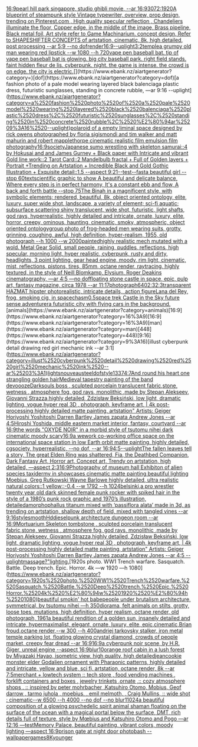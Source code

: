 [16:9](https://www.ebank.nz/aiartgenerator?category=16%3A9)[pearl hill park singapore, studio ghibli movie, --ar 16:9](https://www.ebank.nz/aiartgenerator?category=pearl%2520hill%2520park%2520singapore%2C%2520studio%2520ghibli%2520movie%2C%2520--ar%252016%3A9)[3072:1920](https://www.ebank.nz/aiartgenerator?category=3072%3A1920)[A blueprint of steampunk style Vintage typewriter,  overview, prop design,  trending on Pinterest.com  , High quality specular reflection ,  Chandeliers illuminate the floor, Copper  edge, in the middle of the image, Brass pipeline,  Black metal foil,  Art style refer to Game Machinarium.  concept design, Refer to SHAPESHIFTER CONCEPTS  of artstation, cinematic,  8k, high detailed,  post processing    --ar 5:9   --no dof](https://www.ebank.nz/aiartgenerator?category=A%2520blueprint%2520of%2520steampunk%2520style%2520Vintage%2520typewriter%2C%2520%2520overview%2C%2520prop%2520design%2C%2520%2520trending%2520on%2520Pinterest.com%2520%2520%2C%2520High%2520quality%2520specular%2520reflection%2520%2C%2520%2520Chandeliers%2520illuminate%2520the%2520floor%2C%2520Copper%2520%2520edge%2C%2520in%2520the%2520middle%2520of%2520the%2520image%2C%2520Brass%2520pipeline%2C%2520%2520Black%2520metal%2520foil%2C%2520%2520Art%2520style%2520refer%2520to%2520Game%2520Machinarium.%2520%2520concept%2520design%2C%2520Refer%2520to%2520SHAPESHIFTER%2520CONCEPTS%2520%2520of%2520artstation%2C%2520cinematic%2C%2520%25208k%2C%2520high%2520detailed%2C%2520%2520post%2520processing%2520%2520%2520%2520--ar%25205%3A9%2520%2520%2520--no%2520dof)[render](https://www.ebank.nz/aiartgenerator?category=render)[16:9](https://www.ebank.nz/aiartgenerator?category=16%3A9)[--uplight](https://www.ebank.nz/aiartgenerator?category=--uplight)[3:2](https://www.ebank.nz/aiartgenerator?category=3%3A2)[temple](https://www.ebank.nz/aiartgenerator?category=temple)[a grumpy old man wearing red lipstick --w 1080 --h 720](https://www.ebank.nz/aiartgenerator?category=a%2520grumpy%2520old%2520man%2520wearing%2520red%2520lipstick%2520--w%25201080%2520--h%2520720)[vape pen baseball bat. tip of vape pen baseball bat is glowing. big city baseball park. right field stands. faint hidden fleur de lis. cyberpunk. night. the game is intense. the crowd is on edge. the city is electric.](https://www.ebank.nz/aiartgenerator?category=vape%2520pen%2520baseball%2520bat.%2520tip%2520of%2520vape%2520pen%2520baseball%2520bat%2520is%2520glowing.%2520big%2520city%2520baseball%2520park.%2520right%2520field%2520stands.%2520faint%2520hidden%2520fleur%2520de%2520lis.%2520cyberpunk.%2520night.%2520the%2520game%2520is%2520intense.%2520the%2520crowd%2520is%2520on%2520edge.%2520the%2520city%2520is%2520electric.)[](https://www.ebank.nz/aiartgenerator?category=)[dof](https://www.ebank.nz/aiartgenerator?category=dof)[a fashion photo of a pale model wearing layered black balenciaga plastic dress, futuristic sunglasses, standing in concrete rubble, —ar 9:16 --uplight](https://www.ebank.nz/aiartgenerator?category=a%2520fashion%2520photo%2520of%2520a%2520pale%2520model%2520wearing%2520layered%2520black%2520balenciaga%2520plastic%2520dress%2C%2520futuristic%2520sunglasses%2C%2520standing%2520in%2520concrete%2520rubble%2C%2520%E2%80%94ar%25209%3A16%2520--uplight)[polaroid of a empty liminal space designed by rick owens photographed by floria sigismondi and tim walker  and matt mahurin and robert mapplethorpe cinematic realistic film emulsion film photography](https://www.ebank.nz/aiartgenerator?category=polaroid%2520of%2520a%2520empty%2520liminal%2520space%2520designed%2520by%2520rick%2520owens%2520photographed%2520by%2520floria%2520sigismondi%2520and%2520tim%2520walker%2520%2520and%2520matt%2520mahurin%2520and%2520robert%2520mapplethorpe%2520cinematic%2520realistic%2520film%2520emulsion%2520film%2520photography)[16:9](https://www.ebank.nz/aiartgenerator?category=16%3A9)[society](https://www.ebank.nz/aiartgenerator?category=society)[Japanese sumo wrestling with skeleton samurai::4 by Hokusai and and James Gurney + Black paper with Intricate and vibrant Gold line work::2 Tarot Card::2 Mandelbulb fractal + Full of Golden layers + Portrait +Trending on Artstation + Incredible Black and Gold Gothic Illustration + Exquisite detail::1.5  --aspect 9:21](https://www.ebank.nz/aiartgenerator?category=Japanese%2520sumo%2520wrestling%2520with%2520skeleton%2520samurai%3A%3A4%2520by%2520Hokusai%2520and%2520and%2520James%2520Gurney%2520%2B%2520Black%2520paper%2520with%2520Intricate%2520and%2520vibrant%2520Gold%2520line%2520work%3A%3A2%2520Tarot%2520Card%3A%3A2%2520Mandelbulb%2520fractal%2520%2B%2520Full%2520of%2520Golden%2520layers%2520%2B%2520Portrait%2520%2BTrending%2520on%2520Artstation%2520%2B%2520Incredible%2520Black%2520and%2520Gold%2520Gothic%2520Illustration%2520%2B%2520Exquisite%2520detail%3A%3A1.5%2520%2520--aspect%25209%3A21)[--test](https://www.ebank.nz/aiartgenerator?category=--test)[--fast](https://www.ebank.nz/aiartgenerator?category=--fast)[a beautiful girl --stop 60](https://www.ebank.nz/aiartgenerator?category=a%2520beautiful%2520girl%2520--stop%252060)[text](https://www.ebank.nz/aiartgenerator?category=text)[scientific graphic to show A beautiful and delicate balance, Where every step is in perfect harmony, It's a constant ebb and flow, A back and forth battle  --stop 75](https://www.ebank.nz/aiartgenerator?category=scientific%2520graphic%2520to%2520show%2520A%2520beautiful%2520and%2520delicate%2520balance%2C%2520Where%2520every%2520step%2520is%2520in%2520perfect%2520harmony%2C%2520It%27s%2520a%2520constant%2520ebb%2520and%2520flow%2C%2520A%2520back%2520and%2520forth%2520battle%2520%2520--stop%252075)[The Binah in a magnificent style, with symbolic elements; rendered, beautiful, 8k, object oriented ontology, elite, luxury, super wide shot, landscape, a variety of element;  sci-fi aquatic; subsurface scattering shiny translucent, wide shot, futuristic, light shafts, god rays, hyperrealistic, highly detailed and intricate, ornate, luxury, elite, horror, creepy, ominous, haunting, cinematic, smoky, atmospheric, object oriented ontology](https://www.ebank.nz/aiartgenerator?category=The%2520Binah%2520in%2520a%2520magnificent%2520style%2C%2520with%2520symbolic%2520elements%3B%2520rendered%2C%2520beautiful%2C%25208k%2C%2520object%2520oriented%2520ontology%2C%2520elite%2C%2520luxury%2C%2520super%2520wide%2520shot%2C%2520landscape%2C%2520a%2520variety%2520of%2520element%3B%2520%2520sci-fi%2520aquatic%3B%2520subsurface%2520scattering%2520shiny%2520translucent%2C%2520wide%2520shot%2C%2520futuristic%2C%2520light%2520shafts%2C%2520god%2520rays%2C%2520hyperrealistic%2C%2520highly%2520detailed%2520and%2520intricate%2C%2520ornate%2C%2520luxury%2C%2520elite%2C%2520horror%2C%2520creepy%2C%2520ominous%2C%2520haunting%2C%2520cinematic%2C%2520smoky%2C%2520atmospheric%2C%2520object%2520oriented%2520ontology)[group photo of frog-headed men wearing suits, grotty, grinning, coughing, awful, high definition, hyper-realism, 1955, old photograph --h 1000 --w 2000](https://www.ebank.nz/aiartgenerator?category=group%2520photo%2520of%2520frog-headed%2520men%2520wearing%2520suits%2C%2520grotty%2C%2520grinning%2C%2520coughing%2C%2520awful%2C%2520high%2520definition%2C%2520hyper-realism%2C%25201955%2C%2520old%2520photograph%2520--h%25201000%2520--w%25202000)[painted](https://www.ebank.nz/aiartgenerator?category=painted)[highly realistic mech mutated with a wold. Metal Gear Solid, small people, raining, puddles, reflections, high specular, morning light, hyper realistic, cyberpunk, rusty and dirty, headlights, 3 point lighting, gear head engine, moody, rim light, cinematic, mist, reflections, pistons, tires, 85mm, octane render, raytracing, highly textured, in the style of Neill Blomkamp, Elysium, Roger Deakins cinematography, —ar 4:5 —no dof](https://www.ebank.nz/aiartgenerator?category=highly%2520realistic%2520mech%2520mutated%2520with%2520a%2520wold.%2520Metal%2520Gear%2520Solid%2C%2520small%2520people%2C%2520raining%2C%2520puddles%2C%2520reflections%2C%2520high%2520specular%2C%2520morning%2520light%2C%2520hyper%2520realistic%2C%2520cyberpunk%2C%2520rusty%2520and%2520dirty%2C%2520headlights%2C%25203%2520point%2520lighting%2C%2520gear%2520head%2520engine%2C%2520moody%2C%2520rim%2520light%2C%2520cinematic%2C%2520mist%2C%2520reflections%2C%2520pistons%2C%2520tires%2C%252085mm%2C%2520octane%2520render%2C%2520raytracing%2C%2520highly%2520textured%2C%2520in%2520the%2520style%2520of%2520Neill%2520Blomkamp%2C%2520Elysium%2C%2520Roger%2520Deakins%2520cinematography%2C%2520%E2%80%94ar%25204%3A5%2520%E2%80%94no%2520dof)[floating stone castle in space, epic, pulp art, fantasy magazine, circa 1978 --ar 11:17](https://www.ebank.nz/aiartgenerator?category=floating%2520stone%2520castle%2520in%2520space%2C%2520epic%2C%2520pulp%2520art%2C%2520fantasy%2520magazine%2C%2520circa%25201978%2520--ar%252011%3A17)[photograph](https://www.ebank.nz/aiartgenerator?category=photograph)[640](https://www.ebank.nz/aiartgenerator?category=640)[2:3](https://www.ebank.nz/aiartgenerator?category=2%3A3)[2:3](https://www.ebank.nz/aiartgenerator?category=2%3A3)[transparent HAZMAT hipster photorealistic, intricate details,, action figure](https://www.ebank.nz/aiartgenerator?category=transparent%2520HAZMAT%2520hipster%2520photorealistic%2C%2520intricate%2520details%2C%2C%2520action%2520figure)[Lana del Rey, frog, smoking cig, in space](https://www.ebank.nz/aiartgenerator?category=Lana%2520del%2520Rey%2C%2520frog%2C%2520smoking%2520cig%2C%2520in%2520space)[chasm](https://www.ebank.nz/aiartgenerator?category=chasm)[0.5](https://www.ebank.nz/aiartgenerator?category=0.5)[space trek  Castle in the Sky future sense adventurer](https://www.ebank.nz/aiartgenerator?category=space%2520trek%2520%2520Castle%2520in%2520the%2520Sky%2520future%2520sense%2520adventurer)[a futuristic city with flying cars in the background.](https://www.ebank.nz/aiartgenerator?category=a%2520futuristic%2520city%2520with%2520flying%2520cars%2520in%2520the%2520background.)[animals](https://www.ebank.nz/aiartgenerator?category=animals)[16:9](https://www.ebank.nz/aiartgenerator?category=16%3A9)[16:9](https://www.ebank.nz/aiartgenerator?category=16%3A9)[man](https://www.ebank.nz/aiartgenerator?category=man)[448](https://www.ebank.nz/aiartgenerator?category=448)[9:16](https://www.ebank.nz/aiartgenerator?category=9%3A16)[illust cyberpunk detail drawing red girl mechanic ink --ar 3:1](https://www.ebank.nz/aiartgenerator?category=illust%2520cyberpunk%2520detail%2520drawing%2520red%2520girl%2520mechanic%2520ink%2520--ar%25203%3A1)[lights](https://www.ebank.nz/aiartgenerator?category=lights)[nouveau](https://www.ebank.nz/aiartgenerator?category=nouveau)[steel](https://www.ebank.nz/aiartgenerator?category=steel)[dof](https://www.ebank.nz/aiartgenerator?category=dof)[style](https://www.ebank.nz/aiartgenerator?category=style)[1337](https://www.ebank.nz/aiartgenerator?category=1337)[4:7](https://www.ebank.nz/aiartgenerator?category=4%3A7)[](https://www.ebank.nz/aiartgenerator?category=)[And round his heart one strangling golden hair](https://www.ebank.nz/aiartgenerator?category=And%2520round%2520his%2520heart%2520one%2520strangling%2520golden%2520hair)[Medieval tapestry painting of the band devo](https://www.ebank.nz/aiartgenerator?category=Medieval%2520tapestry%2520painting%2520of%2520the%2520band%2520devo)[ooze](https://www.ebank.nz/aiartgenerator?category=ooze)[Darksouls boss , sculpted porcelain translucent fabric,stone, wetness , atmosphere fog, god rays, monolithic ,made by Stepan Alekseev, Giovanni Strazza,highly detailed, Zdzisław Beksiński, low light, dramatic lighting, vogue,hyper real 3D , photograph, keyframe art, | 4k post-processing highly detailed matte painting, artstation" Artists: Geiger Horiyoshi Yoshitoshi Darren Bartley James zapata Andrew Jones --ar 4:5](https://www.ebank.nz/aiartgenerator?category=Darksouls%2520boss%2520%2C%2520sculpted%2520porcelain%2520translucent%2520fabric%2Cstone%2C%2520wetness%2520%2C%2520atmosphere%2520fog%2C%2520god%2520rays%2C%2520monolithic%2520%2Cmade%2520by%2520Stepan%2520Alekseev%2C%2520Giovanni%2520Strazza%2Chighly%2520detailed%2C%2520Zdzis%C5%82aw%2520Beksi%C5%84ski%2C%2520low%2520light%2C%2520dramatic%2520lighting%2C%2520vogue%2Chyper%2520real%25203D%2520%2C%2520photograph%2C%2520keyframe%2520art%2C%2520%7C%25204k%2520post-processing%2520highly%2520detailed%2520matte%2520painting%2C%2520artstation%22%2520Artists%3A%2520Geiger%2520Horiyoshi%2520Yoshitoshi%2520Darren%2520Bartley%2520James%2520zapata%2520Andrew%2520Jones%2520--ar%25204%3A5)[](https://www.ebank.nz/aiartgenerator?category=)[Hiroshi Yoshida, middle eastern market interior, fantasy, courtyard --ar 16:9](https://www.ebank.nz/aiartgenerator?category=Hiroshi%2520Yoshida%2C%2520middle%2520eastern%2520market%2520interior%2C%2520fantasy%2C%2520courtyard%2520--ar%252016%3A9)[the words "OXYDE NOIR" in a morbid style of tsutomu nihei dark cinematic moody scary](https://www.ebank.nz/aiartgenerator?category=the%2520words%2520%22OXYDE%2520NOIR%22%2520in%2520a%2520morbid%2520style%2520of%2520tsutomu%2520nihei%2520dark%2520cinematic%2520moody%2520scary)[16:9](https://www.ebank.nz/aiartgenerator?category=16%3A9)[a wework co-working office space on the international space station in low Earth orbit matte painting, highly detailed, cgsociety, hyperrealistic, --no dof, --ar 16:9](https://www.ebank.nz/aiartgenerator?category=a%2520wework%2520co-working%2520office%2520space%2520on%2520the%2520international%2520space%2520station%2520in%2520low%2520Earth%2520orbit%2520matte%2520painting%2C%2520highly%2520detailed%2C%2520cgsociety%2C%2520hyperrealistic%2C%2520--no%2520dof%2C%2520--ar%252016%3A9)[4:5](https://www.ebank.nz/aiartgenerator?category=4%3A5)[--uplight](https://www.ebank.nz/aiartgenerator?category=--uplight)[The fallen leaves tell a story, The great Elden Ring was shattered, Fia, the Deathbed Companion, Dark Fantasy Art, Horror art, Concept art, Trendy on artstation, high detailed, —aspect 2:3](https://www.ebank.nz/aiartgenerator?category=The%2520fallen%2520leaves%2520tell%2520a%2520story%2C%2520The%2520great%2520Elden%2520Ring%2520was%2520shattered%2C%2520Fia%2C%2520the%2520Deathbed%2520Companion%2C%2520Dark%2520Fantasy%2520Art%2C%2520Horror%2520art%2C%2520Concept%2520art%2C%2520Trendy%2520on%2520artstation%2C%2520high%2520detailed%2C%2520%E2%80%94aspect%25202%3A3)[16:9](https://www.ebank.nz/aiartgenerator?category=16%3A9)[Photography of museum hall Exhibiton of alien species taxidermy in showcases cinematic matte painting beautiful lighting Moebius, Greg Rutkowski Wayne Barlowe highly detailed, ultra realistic natural colors::1 yellow::-0.4 --w 1792 --h 1024](https://www.ebank.nz/aiartgenerator?category=Photography%2520of%2520museum%2520hall%2520Exhibiton%2520of%2520alien%2520species%2520taxidermy%2520in%2520showcases%2520cinematic%2520matte%2520painting%2520beautiful%2520lighting%2520Moebius%2C%2520Greg%2520Rutkowski%2520Wayne%2520Barlowe%2520highly%2520detailed%2C%2520ultra%2520realistic%2520natural%2520colors%3A%3A1%2520yellow%3A%3A-0.4%2520--w%25201792%2520--h%25201024)[belsinki,](https://www.ebank.nz/aiartgenerator?category=belsinki%2C)[a pro wrestler twenty year old dark skinned female punk rocker with spiked hair in the style of a 1980’s punk rock graphic and 1970’s illustration, detailed](https://www.ebank.nz/aiartgenerator?category=a%2520pro%2520wrestler%2520twenty%2520year%2520old%2520dark%2520skinned%2520female%2520punk%2520rocker%2520with%2520spiked%2520hair%2520in%2520the%2520style%2520of%2520a%25201980%E2%80%99s%2520punk%2520rock%2520graphic%2520and%25201970%E2%80%99s%2520illustration%2C%2520detailed)[amorphophallus titanum mixed with ‘passiflora alata’ made in 3d, as trending on artstation, shallow depth of field, mixed with tangled vines --ar 9:16](https://www.ebank.nz/aiartgenerator?category=amorphophallus%2520titanum%2520mixed%2520with%2520%E2%80%98passiflora%2520alata%E2%80%99%2520made%2520in%25203d%2C%2520as%2520trending%2520on%2520artstation%2C%2520shallow%2520depth%2520of%2520field%2C%2520mixed%2520with%2520tangled%2520vines%2520--ar%25209%3A16)[style](https://www.ebank.nz/aiartgenerator?category=style)[smooth](https://www.ebank.nz/aiartgenerator?category=smooth)[Hd](https://www.ebank.nz/aiartgenerator?category=Hd)[dieselpunk  architecture dungeon room --ar 16:9](https://www.ebank.nz/aiartgenerator?category=dieselpunk%2520%2520architecture%2520dungeon%2520room%2520--ar%252016%3A9)[Mortuarium Skeleton tombstone , sculpted porcelain translucent fabric,stone,  wetness , atmosphere fog, god rays, monolithic ,made by Stepan Alekseev, Giovanni Strazza,highly detailed, Zdzisław Beksiński, low light, dramatic lighting, vogue,hyper real 3D , photograph, keyframe art, | 4k post-processing highly detailed matte painting, artstation"   Artists: Geiger Horiyoshi Yoshitoshi Darren Bartley  James zapata Andrew Jones --ar 4:5 --uplight](https://www.ebank.nz/aiartgenerator?category=Mortuarium%2520Skeleton%2520tombstone%2520%2C%2520sculpted%2520porcelain%2520translucent%2520fabric%2Cstone%2C%2520%2520wetness%2520%2C%2520atmosphere%2520fog%2C%2520god%2520rays%2C%2520monolithic%2520%2Cmade%2520by%2520Stepan%2520Alekseev%2C%2520Giovanni%2520Strazza%2Chighly%2520detailed%2C%2520Zdzis%C5%82aw%2520Beksi%C5%84ski%2C%2520low%2520light%2C%2520dramatic%2520lighting%2C%2520vogue%2Chyper%2520real%25203D%2520%2C%2520photograph%2C%2520keyframe%2520art%2C%2520%7C%25204k%2520post-processing%2520highly%2520detailed%2520matte%2520painting%2C%2520artstation%22%2520%2520%2520Artists%3A%2520Geiger%2520Horiyoshi%2520Yoshitoshi%2520Darren%2520Bartley%2520%2520James%2520zapata%2520Andrew%2520Jones%2520--ar%25204%3A5%2520--uplight)[massage?"](https://www.ebank.nz/aiartgenerator?category=massage%3F%22)[lighting.](https://www.ebank.nz/aiartgenerator?category=lighting.)[1920s photo. WW1 Trench warfare. Sasquatch. Battle. Deep trench. Epic. Horror. 4k —w 1920 —h 1080](https://www.ebank.nz/aiartgenerator?category=1920s%2520photo.%2520WW1%2520Trench%2520warfare.%2520Sasquatch.%2520Battle.%2520Deep%2520trench.%2520Epic.%2520Horror.%25204k%2520%E2%80%94w%25201920%2520%E2%80%94h%25201080)[beautiful smokin' hot babe](https://www.ebank.nz/aiartgenerator?category=beautiful%2520smokin%27%2520hot%2520babe)[people under brutalism architecture, symmetrical, by tsutomu nihei —h 350](https://www.ebank.nz/aiartgenerator?category=people%2520under%2520brutalism%2520architecture%2C%2520symmetrical%2C%2520by%2520tsutomu%2520nihei%2520%E2%80%94h%2520350)[diorama, felt animals on stilts, grotty, loose toes, mutations, high definition, hyper realism, octane render, old photograph, 1961](https://www.ebank.nz/aiartgenerator?category=diorama%2C%2520felt%2520animals%2520on%2520stilts%2C%2520grotty%2C%2520loose%2520toes%2C%2520mutations%2C%2520high%2520definition%2C%2520hyper%2520realism%2C%2520octane%2520render%2C%2520old%2520photograph%2C%25201961)[a beautiful rendition of a golden sun, insanely detailed and intricate, hypermaximalist, elegant, ornate, luxury, elite, epic,cinematic,Brian froud,octane render,--w 300 --h 400](https://www.ebank.nz/aiartgenerator?category=a%2520beautiful%2520rendition%2520of%2520a%2520golden%2520sun%2C%2520insanely%2520detailed%2520and%2520intricate%2C%2520hypermaximalist%2C%2520elegant%2C%2520ornate%2C%2520luxury%2C%2520elite%2C%2520epic%2Ccinematic%2CBrian%2520froud%2Coctane%2520render%2C--w%2520300%2520--h%2520400)[andriej tarkovsky stalker, iron metal temple parking lot, floating glowing crystal diamond, crowds of people market, creepy fear dread --ar 16:9](https://www.ebank.nz/aiartgenerator?category=andriej%2520tarkovsky%2520stalker%2C%2520iron%2520metal%2520temple%2520parking%2520lot%2C%2520floating%2520glowing%2520crystal%2520diamond%2C%2520crowds%2520of%2520people%2520market%2C%2520creepy%2520fear%2520dread%2520--ar%252016%3A9)[16:9](https://www.ebank.nz/aiartgenerator?category=16%3A9)[a cyberpunk noir scene, by H.R. Giger, unreal engine --aspect 16:9](https://www.ebank.nz/aiartgenerator?category=a%2520cyberpunk%2520noir%2520scene%2C%2520by%2520H.R.%2520Giger%2C%2520unreal%2520engine%2520--aspect%252016%3A9)[blur](https://www.ebank.nz/aiartgenerator?category=blur)[10](https://www.ebank.nz/aiartgenerator?category=10)[orange roof cabin in a lush forest by Miyazaki Hayao, isometric view, high quality, high detailed](https://www.ebank.nz/aiartgenerator?category=orange%2520roof%2520cabin%2520in%2520a%2520lush%2520forest%2520by%2520Miyazaki%2520Hayao%2C%2520isometric%2520view%2C%2520high%2520quality%2C%2520high%2520detailed)[jean](https://www.ebank.nz/aiartgenerator?category=jean)[cookie monster elder God](https://www.ebank.nz/aiartgenerator?category=cookie%2520monster%2520elder%2520God)[alien ornament with Pharaonic patterns, highly detailed and intricate, yellow and blue, sci fi, artstation, octane render, 8k --ar 7:5](https://www.ebank.nz/aiartgenerator?category=alien%2520ornament%2520with%2520Pharaonic%2520patterns%2C%2520highly%2520detailed%2520and%2520intricate%2C%2520yellow%2520and%2520blue%2C%2520sci%2520fi%2C%2520artstation%2C%2520octane%2520render%2C%25208k%2520--ar%25207%3A5)[merchant + lowtech system :: tech store , food vending machines , forklift containers and boxes , jewelry trinkets ,ornate ,:: cozy atmosphere shops , :: inspired by peter mohrbacher ,Katsuhiro Otomo, Mobius, Geof darrow   , tarmo juhola , moebius, , emil melmoth, , Craig Mullins, :: wide shot : cinematic--w 6500 --h 4000 --no dof --no blur](https://www.ebank.nz/aiartgenerator?category=merchant%2520%2B%2520lowtech%2520system%2520%3A%3A%2520tech%2520store%2520%2C%2520food%2520vending%2520machines%2520%2C%2520forklift%2520containers%2520and%2520boxes%2520%2C%2520jewelry%2520trinkets%2520%2Cornate%2520%2C%3A%3A%2520cozy%2520atmosphere%2520shops%2520%2C%2520%3A%3A%2520inspired%2520by%2520peter%2520mohrbacher%2520%2CKatsuhiro%2520Otomo%2C%2520Mobius%2C%2520Geof%2520darrow%2520%2520%2520%2C%2520tarmo%2520juhola%2520%2C%2520moebius%2C%2520%2C%2520emil%2520melmoth%2C%2520%2C%2520Craig%2520Mullins%2C%2520%3A%3A%2520wide%2520shot%2520%3A%2520cinematic--w%25206500%2520--h%25204000%2520--no%2520dof%2520--no%2520blur)[1](https://www.ebank.nz/aiartgenerator?category=1)[1024](https://www.ebank.nz/aiartgenerator?category=1024)[a beautiful composition of a glowing psychedelic spirit animal shaman floating on the surface of the ocean with a magical portal below the surface, DMT,  rich details full of texture, style by Mœbius and Katsuhiro Otomo and Pogo —ar 12:16 —test](https://www.ebank.nz/aiartgenerator?category=a%2520beautiful%2520composition%2520of%2520a%2520glowing%2520psychedelic%2520spirit%2520animal%2520shaman%2520floating%2520on%2520the%2520surface%2520of%2520the%2520ocean%2520with%2520a%2520magical%2520portal%2520below%2520the%2520surface%2C%2520DMT%2C%2520%2520rich%2520details%2520full%2520of%2520texture%2C%2520style%2520by%2520M%C5%93bius%2520and%2520Katsuhiro%2520Otomo%2520and%2520Pogo%2520%E2%80%94ar%252012%3A16%2520%E2%80%94test)[Memory Palace, beautiful painting, vibrant colors, moody lighting —aspect 16:9](https://www.ebank.nz/aiartgenerator?category=Memory%2520Palace%2C%2520beautiful%2520painting%2C%2520vibrant%2520colors%2C%2520moody%2520lighting%2520%E2%80%94aspect%252016%3A9)[prison gate at night door photobash --wallpaper](https://www.ebank.nz/aiartgenerator?category=prison%2520gate%2520at%2520night%2520door%2520photobash%2520--wallpaper)[games](https://www.ebank.nz/aiartgenerator?category=games)[8K](https://www.ebank.nz/aiartgenerator?category=8K)[younger](https://www.ebank.nz/aiartgenerator?category=younger)